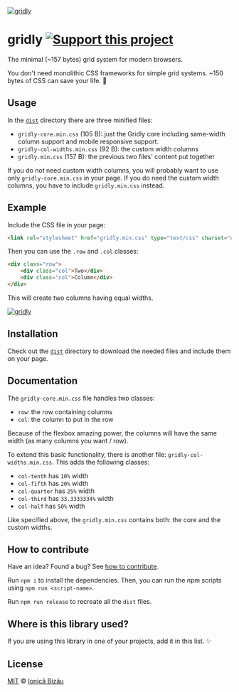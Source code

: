 [![gridly](http://i.imgur.com/kPrOESX.png)](http://ionicabizau.github.io/gridly/example/)

# gridly [![Support this project][donate-now]][paypal-donations]

The minimal (~157 bytes) grid system for modern browsers.

You don't need monolithic CSS frameworks for simple grid systems. ~150 bytes of CSS can save your life. :dizzy:

## Usage

In the [`dist`](/dist) directory there are three minified files:

 - `gridly-core.min.css` (105 B): just the Gridly core including same-width column support and mobile responsive support.
 - `gridly-col-widths.min.css` (92 B): the custom width columns
 - `gridly.min.css` (157 B): the previous two files' content put together

If you do not need custom width columns, you will probably want to use only `gridly-core.min.css` in your page. If you do need the custom width columns, you have to include `gridly.min.css` instead.

## Example

Include the CSS file in your page:

```html
<link rel="stylesheet" href="gridly.min.css" type="text/css" charset="utf-8">
```

Then you can use the `.row` and `.col` classes:

```html
<div class="row">
    <div class="col">Two</div>
    <div class="col">Column</div>
</div>
```

This will create two columns having equal widths.

[![gridly](http://i.imgur.com/m4pwrnO.png)](http://ionicabizau.github.io/gridly/example/)

## Installation

Check out the [`dist`](/dist) directory to download the needed files and include them on your page.

## Documentation

The `gridly-core.min.css` file handles two classes:

 - `row`: the row containing columns
 - `col`: the column to put in the row

Because of the flexbox amazing power, the columns will have the same width (as many columns you want / row).

To extend this basic functionality, there is another file: `gridly-col-widths.min.css`. This adds the following classes:

 - `col-tenth` has `10%` width
 - `col-fifth` has `20%` width
 - `col-quarter` has `25%` width
 - `col-third` has `33.3333334%` width
 - `col-half` has `50%` width

Like specified above, the `gridly.min.css` contains both: the core and the custom widths.

## How to contribute
Have an idea? Found a bug? See [how to contribute][contributing].

Run `npm i` to install the dependencies. Then, you can run the npm scripts using `npm run <script-name>`.

Run `npm run release` to recreate all the `dist` files.

## Where is this library used?
If you are using this library in one of your projects, add it in this list. :sparkles:

## License

[MIT][license] © [Ionică Bizău][website]

[paypal-donations]: https://www.paypal.com/cgi-bin/webscr?cmd=_s-xclick&hosted_button_id=RVXDDLKKLQRJW
[donate-now]: http://i.imgur.com/6cMbHOC.png

[license]: http://showalicense.com/?fullname=Ionic%C4%83%20Biz%C4%83u%20%3Cbizauionica%40gmail.com%3E%20(http%3A%2F%2Fionicabizau.net)&year=2015#license-mit
[website]: http://ionicabizau.net
[contributing]: /CONTRIBUTING.md
[docs]: /DOCUMENTATION.md